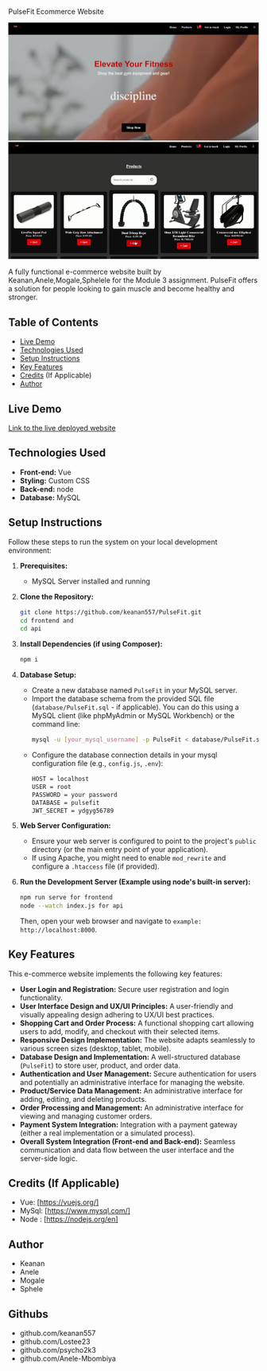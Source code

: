 PulseFit Ecommerce Website

[![Screenshot of Homepage](https://github.com/keanan557/pulsefit-assets/blob/6dafcea32d51891e331fefa73f9aeb455ce196e2/pulsefit-home.png)](https://pulsefit-live.vercel.app/)
[![Animated GIF of Adding to Cart](https://github.com/keanan557/pulsefit-assets/blob/0602588381d46a76d405a1d787d5fc85b6c9db85/add%20to%20cart.gif)](https://pulsefit-live.vercel.app/)

A fully functional e-commerce website built by Keanan,Anele,Mogale,Sphelele for the Module 3 assignment. PulseFit offers a solution for people looking to gain muscle and become healthy and stronger.

## Table of Contents
- [Live Demo](#live-demo)
- [Technologies Used](#technologies-used)
- [Setup Instructions](#setup-instructions)
- [Key Features](#key-features)
- [Credits](#credits) (If Applicable)
- [Author](#author)

## Live Demo
[Link to the live deployed website](https://pulsefit-live.vercel.app/)

## Technologies Used
- **Front-end:** Vue
- **Styling:** Custom CSS
- **Back-end:** node
- **Database:** MySQL

## Setup Instructions

Follow these steps to run the system on your local development environment:

1.  **Prerequisites:**
    * MySQL Server installed and running

2.  **Clone the Repository:**
    ```bash
    git clone https://github.com/keanan557/PulseFit.git
    cd frontend and 
    cd api
    ```

3.  **Install Dependencies (if using Composer):**
    ```bash
    npm i
    
    ```

4.  **Database Setup:**
    * Create a new database named `PulseFit` in your MySQL server.
    * Import the database schema from the provided SQL file (`database/PulseFit.sql` - if applicable). You can do this using a MySQL client (like phpMyAdmin or MySQL Workbench) or the command line:
        ```bash
        mysql -u [your_mysql_username] -p PulseFit < database/PulseFit.sql
        ```
    * Configure the database connection details in your mysql configuration file (e.g., `config.js`, `.env`):
        ```env
      HOST = localhost
      USER = root
      PASSWORD = your password
      DATABASE = pulsefit
      JWT_SECRET = ydgyg56789
        ```

5.  **Web Server Configuration:**
    * Ensure your web server is configured to point to the project's `public` directory (or the main entry point of your application).
    * If using Apache, you might need to enable `mod_rewrite` and configure a `.htaccess` file (if provided).

6.  **Run the Development Server (Example using node's built-in server):**
    ```bash
    npm run serve for frontend
    node --watch index.js for api 
    ```
    Then, open your web browser and navigate to `example: http://localhost:8000`.

## Key Features
This e-commerce website implements the following key features:

* **User Login and Registration:** Secure user registration and login functionality.
* **User Interface Design and UX/UI Principles:** A user-friendly and visually appealing design adhering to UX/UI best practices.
* **Shopping Cart and Order Process:** A functional shopping cart allowing users to add, modify, and checkout with their selected items.
* **Responsive Design Implementation:** The website adapts seamlessly to various screen sizes (desktop, tablet, mobile).
* **Database Design and Implementation:** A well-structured database (`PulseFit`) to store user, product, and order data.
* **Authentication and User Management:** Secure authentication for users and potentially an administrative interface for managing the website.
* **Product/Service Data Management:**  An administrative interface for adding, editing, and deleting products.
* **Order Processing and Management:**  An administrative interface for viewing and managing customer orders.
* **Payment System Integration:**  Integration with a payment gateway (either a real implementation or a simulated process).
* **Overall System Integration (Front-end and Back-end):** Seamless communication and data flow between the user interface and the server-side logic.

## Credits (If Applicable)
* Vue: [https://vuejs.org/]
* MySql: [https://www.mysql.com/]
* Node : [https://nodejs.org/en]

## Author
* Keanan 
* Anele
* Mogale
* Sphele

## Githubs

* github.com/keanan557
* github.com/Lostee23
* github.com/psycho2k3
* github.com/Anele-Mbombiya
